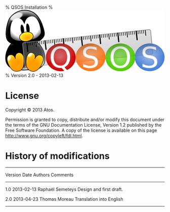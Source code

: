 % QSOS Installation
% ![Logo](../Images/QSOS.png)
% Version 2.0 - 2013-02-13

# License

Copyright © 2013 Atos.

Permission is granted to copy, distribute and/or modify this document under the terms of the GNU Documentation License, Version 1.2 published by the Free Software Foundation. A copy of the license is available on this page <http://www.gnu.org/copyleft/fdl.html>. 


# History of modifications

---------------------------------------------------------------------------
 Version   Date       Authors           Comments
--------- ----------  ----------------- -----------------------------------
  1.0      2013-02-13 Raphaël Semeteys  Design and first draft.

  2.0      2013-04-23 Thomas Moreau     Translation into English
--------------------------------------- -----------------------------------

